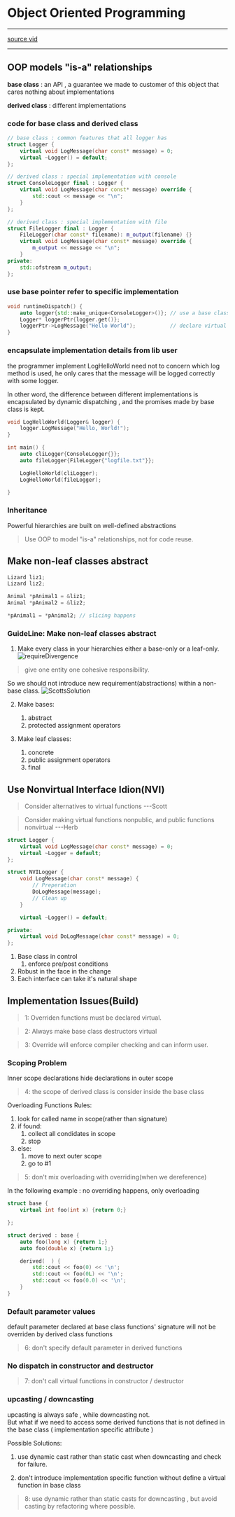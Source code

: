 # Object Oriented Programming
----

[source vid](https://www.youtube.com/watch?v=32tDTD9UJCE&t=1099s) 

----


## OOP models "is-a" relationships

**base class** : an API , a guarantee we made to customer of this object that cares 
nothing about implementations

**derived class** : different implementations


### code for base class and derived class

```cpp
// base class : common features that all logger has
struct Logger {
	virtual void LogMessage(char const* message) = 0;
	virtual ~Logger() = default;
};

// derived class : special implementation with console
struct ConsoleLogger final : Logger {
	virtual void LogMessage(char const* message) override {
		std::cout << message << "\n";
	}
};

// derived class : special implementation with file
struct FileLogger final : Logger {
	FileLogger(char const* filename): m_output(filename) {}
	virtual void LogMessage(char const* message) override {
		m_output << message << "\n";
	}
private:
	std::ofstream m_output;
};
```

### use base pointer refer to specific implementation

```cpp
void runtimeDispatch() {
	auto logger{std::make_unique<ConsoleLogger>()}; // use a base class pointer to point to derived class obj
	Logger* loggerPtr{logger.get()};
	loggerPtr->LogMessage("Hello World");           // declare virtual will trigre run time dispatch
}
```

### encapsulate implementation details from lib user

the programmer implement LogHelloWorld need not to concern which log method is used,
he only cares that the message will be logged correctly with some logger.

In other word, the difference between different implementations is encapsulated 
by dynamic dispatching , and the promises made by base class is kept.

```cpp
void LogHelloWorld(Logger& logger) {
	logger.LogMessage("Hello, World!");
}

int main() {
	auto cliLogger{ConsoleLogger{}};
	auto fileLogger{FileLogger{"logfile.txt"}};

	LogHelloWorld(cliLogger);
	LogHelloWorld(fileLogger);

}

```

### Inheritance

Powerful hierarchies are built on well-defined abstractions

> Use OOP to model "is-a" relationships, not for code reuse.

## Make non-leaf classes abstract

```cpp
Lizard liz1;
Lizard liz2;

Animal *pAnimal1 = &liz1;
Animal *pAnimal2 = &liz2;

*pAnimal1 = *pAnimal2; // slicing happens
```

### GuideLine: Make non-leaf classes abstract

1. Make every class in your hierarchies either a base-only or a leaf-only.
![requireDivergence](./img/requireDivergence.png)

> give one entity one cohesive responsibility. 

So we should not introduce new requirement(abstractions) within a non-base class.
![ScottsSolution](./img/ScottsSolution.png)

2. Make bases:
    1. abstract
    2. protected assignment operators

3. Make leaf classes:
    1. concrete
    2. public assignment operators
    3. final

## Use Nonvirtual Interface Idion(NVI)

> Consider alternatives to virtual functions        ---Scott

> Consider making virtual functions nonpublic, and public functions nonvirtual  ---Herb

```cpp
struct Logger {
    virtual void LogMessage(char const* message) = 0;
    virtual ~Logger = default;
};

struct NVILogger {
    void LogMessage(char const* message) {
        // Preperation
        DoLogMessage(message);
        // Clean up
    }

    virtual ~Logger() = default;

private:
    virtual void DoLogMessage(char const* message) = 0;
};
```

1. Base class in control
    1. enforce pre/post conditions
2. Robust in the face in the change
3. Each interface can take it's natural shape

## Implementation Issues(Build)

> 1: Overriden functions must be declared virtual.

> 2: Always make base class destructors virtual

> 3: Override will enforce compiler checking and can inform user.

### Scoping Problem
Inner scope declarations hide declarations in outer scope

> 4: the scope of derived class is consider inside the base class

Overloading Functions Rules:
1. look for called name in scope(rather than signature)
2. if found:
    1. collect all condidates in scope
    2. stop
3. else:
    1. move to next outer scope
    2. go to #1

> 5: don't mix overloading with overriding(when we dereference)

In the following example : no overriding happens, only overloading

```cpp
struct base {
    virtual int foo(int x) {return 0;}

};

struct derived : base {
    auto foo(long x) {return 1;}
    auto foo(double x) {return 1;}

    derived(  ) {
        std::cout << foo(0) << '\n';
        std::cout << foo(0L) << '\n';
        std::cout << foo(0.0) << '\n';
    }
}
```

### Default parameter values

default parameter declared at base class functions' signature will not be overriden by derived class functions

> 6: don't specify default parameter in derived functions

### No dispatch in constructor and destructor
> 7: don't call virtual functions in constructor / destructor

### upcasting / downcasting

upcasting is always safe , while downcasting not.  
But what if we need to access some derived functions that is not defined in the base class ( implementation specific attribute )

Possible Solutions:

1. use dynamic cast rather than static cast when downcasting and check for failure.

2. don't introduce implementation specific function without define a virtual function in base class

> 8: use dynamic rather than static casts for downcasting , but avoid casting by refactoring where possible.

















